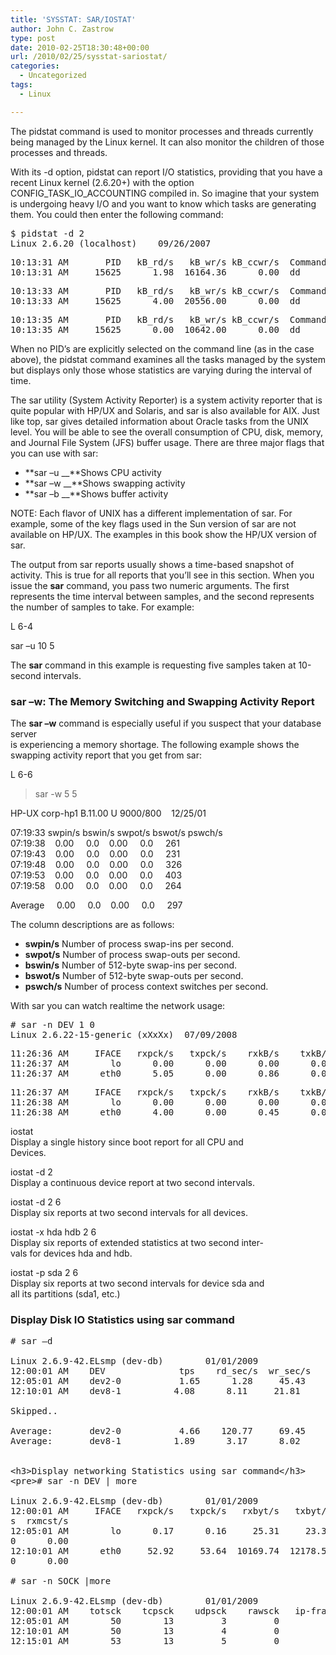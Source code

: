 ```yaml
---
title: 'SYSSTAT: SAR/IOSTAT'
author: John C. Zastrow
type: post
date: 2010-02-25T18:30:48+00:00
url: /2010/02/25/sysstat-sariostat/
categories:
  - Uncategorized
tags:
  - Linux

---
```

The pidstat command is used to monitor processes and threads currently being managed by the Linux kernel. It can also monitor the children of those processes and threads.

With its -d option, pidstat can report I/O statistics, providing that you have a recent Linux kernel (2.6.20+) with the option CONFIG\_TASK\_IO_ACCOUNTING compiled in. So imagine that your system is undergoing heavy I/O and you want to know which tasks are generating them. You could then enter the following command:

<pre>$ pidstat -d 2
Linux 2.6.20 (localhost)    09/26/2007</pre>

<pre>10:13:31 AM       PID   kB_rd/s   kB_wr/s kB_ccwr/s  Command
10:13:31 AM     15625      1.98  16164.36      0.00  dd</pre>

<pre>10:13:33 AM       PID   kB_rd/s   kB_wr/s kB_ccwr/s  Command
10:13:33 AM     15625      4.00  20556.00      0.00  dd</pre>

<pre>10:13:35 AM       PID   kB_rd/s   kB_wr/s kB_ccwr/s  Command
10:13:35 AM     15625      0.00  10642.00      0.00  dd</pre>

When no PID&#8217;s are explicitly selected on the command line (as in the case above), the pidstat command examines all the tasks managed by the system but displays only those whose statistics are varying during the interval of time.

The sar utility (System Activity Reporter) is a system activity reporter that is quite popular with HP/UX and Solaris, and sar is also available for AIX. Just like top, sar gives detailed information about Oracle tasks from the UNIX level. You will be able to see the overall consumption of CPU, disk, memory, and Journal File System (JFS) buffer usage. There are three major flags that you can use with sar:

  * **sar –u __**Shows CPU activity
  * **sar –w __**Shows swapping activity
  * **sar –b __**Shows buffer activity

NOTE: Each flavor of UNIX has a different implementation of sar. For example, some of the key flags used in the Sun version of sar are not available on HP/UX. The examples in this book show the HP/UX version of sar.

The output from sar reports usually shows a time-based snapshot of activity. This is true for all reports that you&#8217;ll see in this section. When you issue the **sar** command, you pass two numeric arguments. The first represents the time interval between samples, and the second represents the number of samples to take. For example:

L 6-4

sar –u 10 5

The **sar** command in this example is requesting five samples taken at 10-second intervals.

### sar –w: The Memory Switching and Swapping Activity Report

The **sar –w** command is especially useful if you suspect that your database server  
is experiencing a memory shortage. The following example shows the swapping activity report that you get from sar:

L 6-6

>sar -w 5 5

HP-UX corp-hp1 B.11.00 U 9000/800    12/25/01

07:19:33 swpin/s bswin/s swpot/s bswot/s pswch/s  
07:19:38    0.00     0.0    0.00     0.0     261  
07:19:43    0.00     0.0    0.00     0.0     231  
07:19:48    0.00     0.0    0.00     0.0     326  
07:19:53    0.00     0.0    0.00     0.0     403  
07:19:58    0.00     0.0    0.00     0.0     264

Average     0.00     0.0    0.00     0.0     297

The column descriptions are as follows:

  * **swpin/s** Number of process swap-ins per second.
  * **swpot/s** Number of process swap-outs per second.
  * **bswin/s** Number of 512-byte swap-ins per second.
  * **bswot/s** Number of 512-byte swap-outs per second.
  * **pswch/s** Number of process context switches per second.

With sar you can watch realtime the network usage:

<pre># sar -n DEV 1 0
Linux 2.6.22-15-generic (xXxXx)  07/09/2008</pre>

<pre>11:26:36 AM     IFACE   rxpck/s   txpck/s    rxkB/s    txkB/s   rxcmp/s   txcmp/s  rxmcst/s
11:26:37 AM        lo      0.00      0.00      0.00      0.00      0.00      0.00      0.00
11:26:37 AM      eth0      5.05      0.00      0.86      0.00      0.00      0.00      0.00</pre>

<pre>11:26:37 AM     IFACE   rxpck/s   txpck/s    rxkB/s    txkB/s   rxcmp/s   txcmp/s  rxmcst/s
11:26:38 AM        lo      0.00      0.00      0.00      0.00      0.00      0.00      0.00
11:26:38 AM      eth0      4.00      0.00      0.45      0.00      0.00      0.00      0.00</pre>

iostat  
Display a single history since boot report for all CPU and  
Devices.

iostat -d 2  
Display a continuous device report at two second intervals.

iostat -d 2 6  
Display six reports at two second intervals for all devices.

iostat -x hda hdb 2 6  
Display six reports of extended statistics at two second inter-  
vals for devices hda and hdb.

iostat -p sda 2 6  
Display six reports at two second intervals for device sda and  
all its partitions (sda1, etc.)

### Display Disk IO Statistics using sar command

<pre># sar –d

Linux 2.6.9-42.ELsmp (dev-db)        01/01/2009
12:00:01 AM    DEV              tps    rd_sec/s  wr_sec/s
12:05:01 AM    dev2-0           1.65      1.28     45.43
12:10:01 AM    dev8-1          4.08      8.11     21.81

Skipped..

Average:       dev2-0           4.66    120.77     69.45
Average:       dev8-1          1.89      3.17      8.02


&lt;h3&gt;Display networking Statistics using sar command&lt;/h3&gt;
&lt;pre&gt;# sar -n DEV | more

Linux 2.6.9-42.ELsmp (dev-db)        01/01/2009
12:00:01 AM     IFACE   rxpck/s   txpck/s   rxbyt/s   txbyt/s   rxcmp/s   txcmp/
s  rxmcst/s
12:05:01 AM        lo      0.17      0.16     25.31     23.33      0.00      0.0
0      0.00
12:10:01 AM      eth0     52.92     53.64  10169.74  12178.57      0.00      0.0
0      0.00

# sar -n SOCK |more

Linux 2.6.9-42.ELsmp (dev-db)        01/01/2009
12:00:01 AM    totsck    tcpsck    udpsck    rawsck   ip-frag
12:05:01 AM        50        13         3         0         0
12:10:01 AM        50        13         4         0         0
12:15:01 AM        53        13         5         0         0</pre>